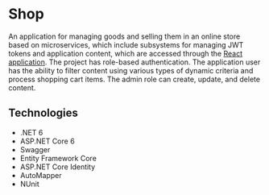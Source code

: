 # Shop
An application for managing goods and selling them in an online store based on microservices, which include subsystems for managing JWT tokens and application content, which are accessed through the [React application](https://github.com/KarinaVeremeyeva/shop-ui). The project has role-based authentication. The application user has the ability to filter content using various types of dynamic criteria and process shopping cart items. The admin role can create, update, and delete content.

## Technologies
- .NET 6
- ASP.NET Core 6
- Swagger
- Entity Framework Core
- ASP.NET Core Identity
- AutoMapper
- NUnit